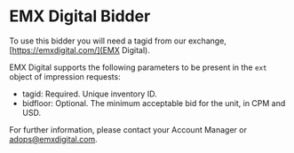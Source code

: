 # EMX Digital Bidder

To use this bidder you will need a tagid from our exchange, [https://emxdigital.com/](EMX Digital).

EMX Digital supports the following parameters to be present in the `ext` object of impression requests:

- tagid: Required. Unique inventory ID.
- bidfloor: Optional. The minimum acceptable bid for the unit, in CPM and USD.

For further information, please contact your Account Manager or adops@emxdigital.com.
